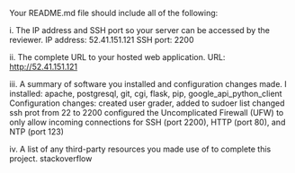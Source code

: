 Your README.md file should include all of the following:

i. The IP address and SSH port so your server can be accessed by the reviewer.
IP address: 52.41.151.121
SSH port: 2200


ii. The complete URL to your hosted web application.
URL: http://52.41.151.121


iii. A summary of software you installed and configuration changes made.
I installed:
apache, postgresql, git, cgi, flask, pip, google_api_python_client
Configuration changes:
created user grader, added to sudoer list
changed ssh prot from 22 to 2200
configured the Uncomplicated Firewall (UFW) to only allow incoming connections for SSH (port 2200), HTTP (port 80), and NTP (port 123)

iv. A list of any third-party resources you made use of to complete this project.
stackoverflow